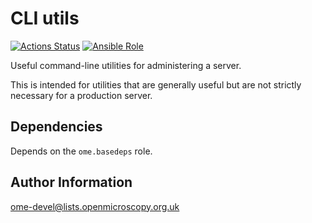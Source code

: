 CLI utils
=========

[![Actions Status](https://github.com/ome/ansible-role-cli-utils/workflows/Molecule/badge.svg)](https://github.com/ome/ansible-role-cli-utils/actions)
[![Ansible Role](https://img.shields.io/badge/ansible--galaxy-cli_utils-blue.svg)](https://galaxy.ansible.com/ui/standalone/roles/ome/cli_utils/)

Useful command-line utilities for administering a server.

This is intended for utilities that are generally useful but are not strictly necessary for a production server.


Dependencies
------------

Depends on the `ome.basedeps` role.


Author Information
------------------

ome-devel@lists.openmicroscopy.org.uk
